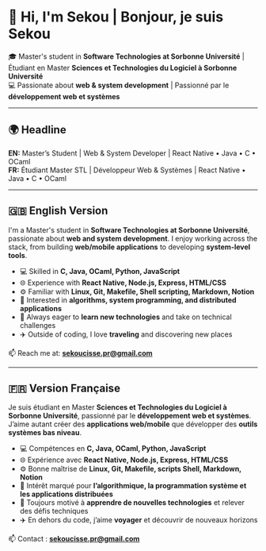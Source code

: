 # 👋 Hi, I'm Sekou | Bonjour, je suis Sekou  

🎓 Master's student in **Software Technologies at Sorbonne Université** | Étudiant en Master **Sciences et Technologies du Logiciel à Sorbonne Université**  
💻 Passionate about **web & system development** | Passionné par le **développement web et systèmes**  

---

## 🌍 Headline  
**EN:** Master’s Student | Web & System Developer | React Native • Java • C • OCaml  
**FR:** Étudiant Master STL | Développeur Web & Systèmes | React Native • Java • C • OCaml  

---

## 🇬🇧 English Version  

I'm a Master's student in **Software Technologies at Sorbonne Université**, passionate about **web and system development**. I enjoy working across the stack, from building **web/mobile applications** to developing **system-level tools**.  

- 💻 Skilled in **C, Java, OCaml, Python, JavaScript**  
- 🌐 Experience with **React Native, Node.js, Express, HTML/CSS**  
- ⚙️ Familiar with **Linux, Git, Makefile, Shell scripting, Markdown, Notion**  
- 🧠 Interested in **algorithms, system programming, and distributed applications**  
- 🌱 Always eager to **learn new technologies** and take on technical challenges  
- ✈️ Outside of coding, I love **traveling** and discovering new places  

📫 Reach me at: **sekoucisse.pr@gmail.com**  

---

## 🇫🇷 Version Française  

Je suis étudiant en Master **Sciences et Technologies du Logiciel à Sorbonne Université**, passionné par le **développement web et systèmes**. J’aime autant créer des **applications web/mobile** que développer des **outils systèmes bas niveau**.  

- 💻 Compétences en **C, Java, OCaml, Python, JavaScript**  
- 🌐 Expérience avec **React Native, Node.js, Express, HTML/CSS**  
- ⚙️ Bonne maîtrise de **Linux, Git, Makefile, scripts Shell, Markdown, Notion**  
- 🧠 Intérêt marqué pour **l’algorithmique, la programmation système et les applications distribuées**  
- 🌱 Toujours motivé à **apprendre de nouvelles technologies** et relever des défis techniques  
- ✈️ En dehors du code, j’aime **voyager** et découvrir de nouveaux horizons  

📫 Contact : **sekoucisse.pr@gmail.com**

